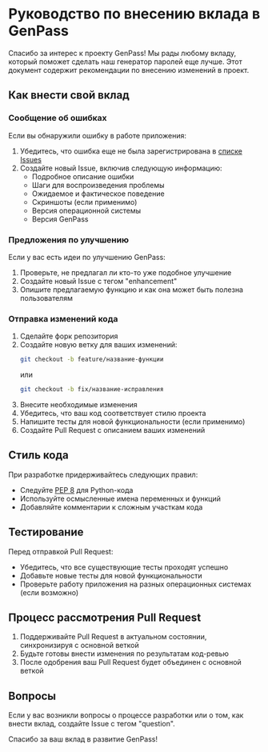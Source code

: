 # Руководство по внесению вклада в GenPass

Спасибо за интерес к проекту GenPass! Мы рады любому вкладу, который поможет сделать наш генератор паролей еще лучше. Этот документ содержит рекомендации по внесению изменений в проект.

## Как внести свой вклад

### Сообщение об ошибках

Если вы обнаружили ошибку в работе приложения:

1. Убедитесь, что ошибка еще не была зарегистрирована в [списке Issues](https://github.com/MaksymLeiber/genpass/issues)
2. Создайте новый Issue, включив следующую информацию:
   - Подробное описание ошибки
   - Шаги для воспроизведения проблемы
   - Ожидаемое и фактическое поведение
   - Скриншоты (если применимо)
   - Версия операционной системы
   - Версия GenPass

### Предложения по улучшению

Если у вас есть идеи по улучшению GenPass:

1. Проверьте, не предлагал ли кто-то уже подобное улучшение
2. Создайте новый Issue с тегом "enhancement"
3. Опишите предлагаемую функцию и как она может быть полезна пользователям

### Отправка изменений кода

1. Сделайте форк репозитория
2. Создайте новую ветку для ваших изменений:
   ```bash
   git checkout -b feature/название-функции
   ```
   или
   ```bash
   git checkout -b fix/название-исправления
   ```
3. Внесите необходимые изменения
4. Убедитесь, что ваш код соответствует стилю проекта
5. Напишите тесты для новой функциональности (если применимо)
6. Создайте Pull Request с описанием ваших изменений

## Стиль кода

При разработке придерживайтесь следующих правил:

- Следуйте [PEP 8](https://www.python.org/dev/peps/pep-0008/) для Python-кода
- Используйте осмысленные имена переменных и функций
- Добавляйте комментарии к сложным участкам кода

## Тестирование

Перед отправкой Pull Request:

- Убедитесь, что все существующие тесты проходят успешно
- Добавьте новые тесты для новой функциональности
- Проверьте работу приложения на разных операционных системах (если возможно)

## Процесс рассмотрения Pull Request

1. Поддерживайте Pull Request в актуальном состоянии, синхронизируя с основной веткой
2. Будьте готовы внести изменения по результатам код-ревью
3. После одобрения ваш Pull Request будет объединен с основной веткой

## Вопросы

Если у вас возникли вопросы о процессе разработки или о том, как внести вклад, создайте Issue с тегом "question".

Спасибо за ваш вклад в развитие GenPass! 